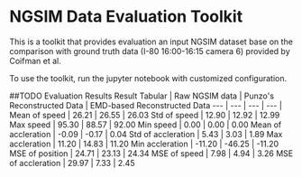 # NGSIM Data Evaluation Toolkit
This is a toolkit that provides evaluation an input NGSIM dataset 
base on the comparison with ground truth data (I-80 16:00-16:15 camera 6) provided by Coifman et al.

To use the toolkit, run the jupyter notebook with customized configuration.

##TODO Evaluation Results
Result Tabular | Raw NGSIM data | Punzo's Reconstructed Data | EMD-based Reconstructed Data
--- | --- | --- | --- |
Mean of speed | 26.21 | 26.55 | 26.03
Std of speed | 12.90 | 12.92 | 12.99
Max speed | 95.30 | 88.57 | 92.00
Min speed | 0.00 | 0.00 | 0.00
Mean of accleration | -0.09 | -0.17 | 0.04
Std of accleration | 5.43 | 3.03 | 1.89
Max accleration | 11.20 | 14.83 | 11.20
Min accleration | -11.20 | -46.25 | -11.20
MSE of position | 24.71 | 23.13 | 24.34
MSE of speed | 7.98 | 4.94 | 3.26
MSE of accleration | 29.97 | 7.33 | 2.45
